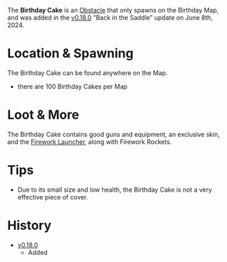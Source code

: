 <Event />

The **Birthday Cake** is an [Obstacle](/obstacles) that only spawns on the Birthday Map, and was added in the [v0.18.0](https://github.com/HasangerGames/suroi/releases/tag/v0.18.0) "Back in the Saddle" update on June 8th, 2024.

# Location & Spawning

The Birthday Cake can be found anywhere on the Map.
- there are 100 Birthday Cakes per Map

# Loot & More

The Birthday Cake contains good guns and equipment, an exclusive skin, and the [Firework Launcher](https://wiki.suroi.io/weapons/guns/firework_launcher), along with Firework Rockets.

# Tips

- Due to its small size and low health, the Birthday Cake is not a very effective piece of cover.

# History

- [v0.18.0](https://github.com/HasangerGames/suroi/releases/tag/v0.18.0)
  - Added
